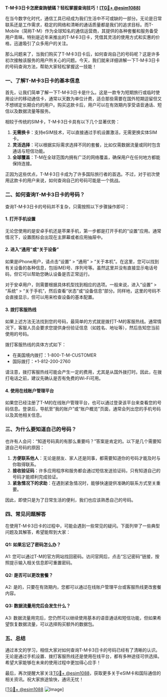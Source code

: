 **T-M卡3日卡怎麽查詢號碼？轻松掌握查询技巧！[[TG💪+ @esim1088](https://t.me/s/esim1088)]**

在当今数字化时代，通信工具已经成为我们生活中不可或缺的一部分。无论是日常联系还是工作需求，稳定的网络和清晰的通话质量都是我们的追求目标。而T-Mobile（简称T-M）作为全球知名的通信运营商，其提供的各种套餐和服务备受用户青睐。特别是近年来推出的T-M卡3日卡，凭借其灵活的使用方式和实惠的价格，迅速吸引了众多用户的关注。

那么问题来了，当我们购买了T-M卡3日卡后，如何查询自己的号码呢？这是许多初次接触该服务的用户所关心的问题。今天，我们就来详细讲解一下T-M卡3日卡的号码查询方法，帮助大家轻松掌握这一技能！

### **一、了解T-M卡3日卡的基本信息**

首先，让我们简单了解一下T-M卡3日卡是什么。这是一款专为短期旅行或临时使用设计的移动通信卡，通常以天数为单位计费，适合那些需要在国外短期逗留但又不想绑定长期合约的用户。购买这款卡后，用户可以在有效期内享受语音通话、短信以及数据流量等服务。

相较于传统的SIM卡，T-M卡3日卡具有以下几个显著优势：

1. **无需换卡**：支持eSIM技术，可以直接通过手机设置激活，无需更换实体SIM卡。
2. **灵活选择**：可以根据实际需求选择不同的套餐，比如仅需数据流量或同时包含通话与短信功能。
3. **全球覆盖**：T-M在全球范围内拥有广泛的网络覆盖，确保用户在任何地方都能保持连接。

正因为这些优点，T-M卡3日卡成为了许多国际旅行者的首选。不过，对于初次使用这款卡的用户来说，如何查询自己的号码可能是一个挑战。

### **二、如何查询T-M卡3日卡的号码？**

查询T-M卡3日卡的号码并不复杂，只需按照以下步骤操作即可：

#### **1. 打开手机设置**
无论您使用的是安卓手机还是苹果手机，第一步都是打开手机的“设置”应用。通常情况下，设置图标会出现在主屏幕或者应用抽屉中。

#### **2. 进入“通用”或“关于设备”**
如果是iPhone用户，请点击“设置” > “通用” > “关于本机”。在这里，您可以找到有关设备的各种信息，包括IMEI号、序列号等。虽然这里并没有直接显示电话号码，但它可以帮助您确认设备是否正常运行。

对于安卓用户，则需要根据具体机型找到相应的选项。一般来说，进入“设置” > “系统” > “关于手机”，然后查看“状态”或“设备信息”部分。同样地，这里的号码不会直接显示，但可以用来检查设备的基本配置。

#### **3. 拨打客服热线**
如果上述方法无法找到您的号码，最简单的方式就是拨打T-M的客服热线。通常情况下，客服人员会要求您提供身份验证信息（如姓名、地址等），然后告知您当前使用的号码。

拨打客服热线的具体方式如下：
- 在美国境内拨打：1-800-T-M-CUSTOMER
- 国际拨打：+1-812-200-2760

请注意，拨打客服热线可能会产生一定的费用，尤其是从国外拨打时。因此，在拨打电话之前，建议先确认是否有免费的Wi-Fi可用。

#### **4. 使用在线账户管理平台**
如果您已经注册了T-M的在线账户管理平台，也可以通过登录该平台来查看您的号码信息。登录后，导航至“我的账户”或“账户概览”页面，通常会列出您的手机号码以及其他相关信息。

### **三、为什么要知道自己的号码？**

也许有人会问：“知道号码真的有那么重要吗？”答案是肯定的。以下是几个需要知道自己号码的原因：

1. **方便联系他人**：无论是朋友、家人还是同事，都需要知道你的号码才能及时与你取得联系。
2. **接收验证码**：许多应用程序和服务都会通过短信发送验证码，只有知道自己的号码才能顺利完成验证。
3. **紧急情况下的求助**：在遇到紧急情况时，能够快速提供准确的联系方式至关重要。

因此，即使只是为了日常生活的便利，我们也应该熟悉自己的号码。

### **四、常见问题解答**

在使用T-M卡3日卡的过程中，可能会遇到一些常见的疑问。下面列举了一些典型问题及其解答，希望能帮到大家：

#### **Q1: 如果忘记了密码怎么办？**
A1: 您可以通过T-M的官方网站找回密码。访问官网后，点击“忘记密码”链接，按照提示输入相关信息即可重置密码。

#### **Q2: 是否可以更改套餐？**
A2: 是的，只要在有效期内，您都可以通过在线账户管理平台或客服热线更改套餐内容。

#### **Q3: 数据流量用完后会发生什么？**
A3: 数据流量用完后，您仍然可以继续使用基本的语音通话和短信功能，但如果希望恢复数据流量，可以选择购买额外的数据包。

### **五、总结**

通过本文的学习，相信大家对如何查询T-M卡3日卡的号码已经有了清晰的认识。无论是通过手机设置、拨打客服热线还是使用在线平台，都有多种途径可供选择。希望大家能够在未来的使用过程中更加得心应手！

最后，再次提醒大家关注[TG💪+ @esim1088](https://t.me/s/esim1088)，获取更多关于eSIM卡和国际通信的相关资讯。祝大家旅途愉快，通讯无忧！

[[TG💪+ @esim1088](https://t.me/s/esim1088) ![Image](https://i.postimg.cc/4NQfJmqS/Snipaste-2025-05-13-00-14-12.png)]